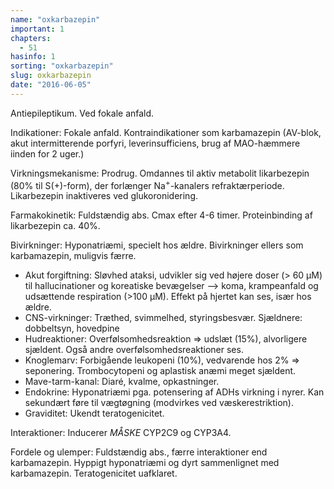 ```yaml
---
name: "oxkarbazepin"
important: 1
chapters:
  - 51
hasinfo: 1
sorting: "oxkarbazepin"
slug: oxkarbazepin
date: "2016-06-05"
---
```


Antiepileptikum. Ved fokale anfald.

Indikationer: Fokale anfald. Kontraindikationer som karbamazepin (AV-blok, akut intermitterende porfyri, leverinsufficiens, brug af MAO-hæmmere iinden for 2 uger.)

Virkningsmekanisme: Prodrug. Omdannes til aktiv metabolit likarbezepin (80% til S(+)-form), der forlænger Na<sup>+</sup>-kanalers refraktærperiode. Likarbezepin inaktiveres ved glukoronidering.

Farmakokinetik: Fuldstændig abs. Cmax efter 4-6 timer. Proteinbinding af likarbezepin ca. 40%.

Bivirkninger: Hyponatriæmi, specielt hos ældre. Bivirkninger ellers som karbamazepin, muligvis færre. <ul><li>Akut forgiftning: Sløvhed ataksi, udvikler sig ved højere doser (> 60 µM) til hallucinationer og koreatiske bevægelser --> koma, krampeanfald og udsættende respiration (>100 µM). Effekt på hjertet kan ses, især hos ældre.</li><li>CNS-virkninger: Træthed, svimmelhed, styringsbesvær. Sjældnere: dobbeltsyn, hovedpine</li><li>Hudreaktioner: Overfølsomhedsreaktion => udslæt (15%), alvorligere sjældent. Også andre overfølsomhedsreaktioner ses.</li><li>Knoglemarv: Forbigående leukopeni (10%), vedvarende hos 2% => seponering. Trombocytopeni og aplastisk anæmi meget sjældent.</li><li>Mave-tarm-kanal: Diaré, kvalme, opkastninger.</li><li>Endokrine: Hyponatriæmi pga. potensering af ADHs virkning i nyrer. Kan sekundært føre til vægtøgning (modvirkes ved væskerestriktion).</li><li>Graviditet: Ukendt teratogenicitet.</li></ul>

Interaktioner: Inducerer <em>MÅSKE</em> CYP2C9 og CYP3A4.

Fordele og ulemper: Fuldstændig abs., færre interaktioner end karbamazepin. Hyppigt hyponatriæmi og dyrt sammenlignet med karbamazepin. Teratogenicitet uafklaret.
